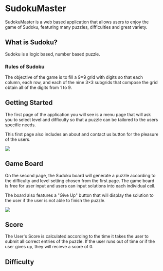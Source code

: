 # SudokuMaster
SudokuMaster is a web based application that allows users to enjoy the game of Sudoku, featuring many puzzles, difficulties and great variety. 

## What is Sudoku?
Sudoku is a logic based, number based puzzle. 

### Rules of Sudoku
The objective of the game is to fill a 9×9 grid with digits so that each column, each row, and each of the nine 3×3 subgrids that compose the grid obtain all of the digits from 1 to 9. 

## Getting Started
The first page of the application you will see is a menu page that will ask you to select level and difficulty so that a puzzle can be tailored to the users specific needs. 

This first page also includes an about and contact us button for the pleasure of the users.

![](https://imgur.com/ZqI7PKI.jpg) 

## Game Board

On the second page, the Sudoku board will generate a puzzle according to the difficulty and level setting chosen from the first page. The game board is free for user input and users can input solutions into each individual cell. 

The board also features a "Give Up" button that will display the solution to the user if the user is not able to finish the puzzle.

![](https://i.imgur.com/8khtyxX.png)

## Score

The User's Score is calculated according to the time it takes the user to submit all correct entries of the puzzle. If the user runs out of time or if the user gives up, they will recieve a score of 0.

## Difficulty

